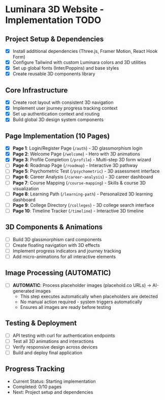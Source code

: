 # Luminara 3D Website - Implementation TODO

## Project Setup & Dependencies
- [x] Install additional dependencies (Three.js, Framer Motion, React Hook Form)
- [x] Configure Tailwind with custom Luminara colors and 3D utilities
- [x] Set up global fonts (Inter/Poppins) and base styles
- [x] Create reusable 3D components library

## Core Infrastructure
- [x] Create root layout with consistent 3D navigation
- [x] Implement user journey progress tracking context
- [x] Set up authentication context and routing
- [x] Build global 3D design system components

## Page Implementation (10 Pages)
- [x] **Page 1**: Login/Register Page (`/auth`) - 3D glassmorphism login
- [x] **Page 2**: Welcome Page (`/welcome`) - Hero with 3D animations
- [x] **Page 3**: Profile Completion (`/profile`) - Multi-step 3D form wizard
- [ ] **Page 4**: Roadmap Page (`/roadmap`) - Interactive 3D pathway
- [ ] **Page 5**: Psychometric Test (`/psychometric`) - 3D assessment interface
- [ ] **Page 6**: Career Analysis (`/career-analysis`) - 3D career dashboard
- [ ] **Page 7**: Course Mapping (`/course-mapping`) - Skills & course 3D visualization
- [ ] **Page 8**: Learning Path (`/learning-path`) - Personalized 3D learning dashboard
- [ ] **Page 9**: College Directory (`/colleges`) - 3D college search interface
- [ ] **Page 10**: Timeline Tracker (`/timeline`) - Interactive 3D timeline

## 3D Components & Animations
- [ ] Build 3D glassmorphism card components
- [ ] Create floating navigation with 3D effects
- [ ] Implement progress indicators and journey tracking
- [ ] Add micro-animations for all interactive elements

## Image Processing (AUTOMATIC)
- [ ] **AUTOMATIC**: Process placeholder images (placehold.co URLs) → AI-generated images
  - This step executes automatically when placeholders are detected
  - No manual action required - system triggers automatically
  - Ensures all images are ready before testing

## Testing & Deployment
- [ ] API testing with curl for authentication endpoints
- [ ] Test all 3D animations and interactions
- [ ] Verify responsive design across devices
- [ ] Build and deploy final application

## Progress Tracking
- Current Status: Starting implementation
- Completed: 0/10 pages
- Next: Project setup and dependencies